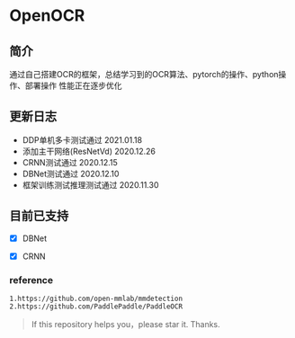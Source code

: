 # OpenOCR
## 简介
通过自己搭建OCR的框架，总结学习到的OCR算法、pytorch的操作、python操作、部署操作
性能正在逐步优化




## 更新日志

- DDP单机多卡测试通过 2021.01.18
- 添加主干网络(ResNetVd) 2020.12.26
- CRNN测试通过 2020.12.15
- DBNet测试通过 2020.12.10
- 框架训练测试推理测试通过 2020.11.30




## 目前已支持
- [x] DBNet
- [x] CRNN




### reference
    1.https://github.com/open-mmlab/mmdetection
    2.https://github.com/PaddlePaddle/PaddleOCR
> If this repository helps you，please star it. Thanks.

